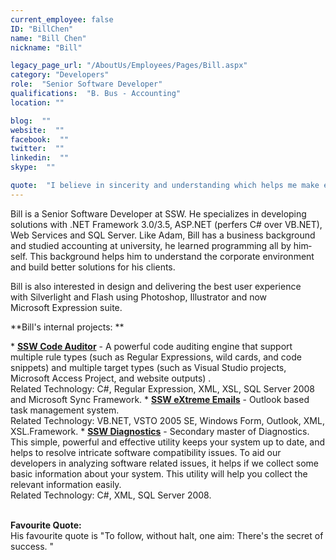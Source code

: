 ```yaml
---
current_employee: false
ID: "BillChen"
name: "Bill Chen"
nickname: "Bill"

legacy_page_url: "/AboutUs/Employees/Pages/Bill.aspx"
category: "Developers"
role:  "Senior Software Developer"
qualifications:  "B. Bus - Accounting"
location: ""

blog:  ""
website:  ""
facebook:  ""
twitter:  ""
linkedin:  ""
skype:  ""

quote:  "I believe in sincerity and understanding which helps me make excellent software."
---
```


<span lang="EN-AU">Bill is a Senior Software Developer at SSW. He specializes in developing solutions with .NET Framework 3.0/3.5, ASP.NET (perfers C# over VB.NET), Web Services and SQL Server. Like Adam, Bill has a business background and studied accounting at university, he learned programming all by himself. This background helps him to understand the corporate environment and build better solutions for his clients.</span>

<span lang="EN-AU">Bill is also interested in design and delivering the best user experience with Silverlight and Flash using Photoshop, Illustrator and now Microsoft Expression suite.</span>

<span lang="EN-AU">**Bill's internal projects: **<p> * **[SSW Code Auditor](http://www.ssw.com.au/ssw/codeauditor)** - A powerful code auditing engine that support multiple rule types (such as Regular Expressions, wild cards, and code snippets) and multiple target types (such as Visual Studio projects, Microsoft Access Project, and website outputs) .  
Related Technology: C#, Regular Expression, XML, XSL, SQL Server 2008 and Microsoft Sync Framework. * **[SSW eXtreme Emails](http://www.ssw.com.au/ssw/extremeemails/)** - Outlook based task management system.   
Related Technology: VB.NET, VSTO 2005 SE, Windows Form, Outlook, XML, XSL.Framework. * **[**SSW Diagnostics**](http://www.ssw.com.au/ssw/diagnostics/ "SSW Diagnostics")** - Secondary master of Diagnostics. This simple, powerful and effective utility keeps your system up to date, and helps to resolve intricate software compatibility issues. To aid our developers in analyzing software related issues, it helps if we collect some basic information about your system. This utility will help you collect the relevant information easily.   
Related Technology: C#, XML, SQL Server 2008. <p class="MsoNormal">  
**Favourite Quote:**  
His favourite quote is "To follow, without halt, one aim: There's the secret of success. "</span>